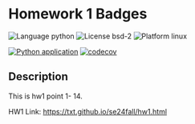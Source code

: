 # Homework 1 Badges

![Language python](https://img.shields.io/badge/Python-3776AB?style=for-the-badge&logo=python&logoColor=white)
![License bsd-2](https://img.shields.io/badge/License-MIT-yellow.svg)
![Platform linux](https://img.shields.io/badge/Linux-FCC624?style=for-the-badge&logo=linux&logoColor=black)

[![Python application](https://github.com/Software-Engineering-2024-Group/Homeworks1/actions/workflows/python-app.yml/badge.svg)](https://github.com/Software-Engineering-2024-Group/Homeworks1/actions/workflows/python-app.yml)
[![codecov](https://codecov.io/github/Software-Engineering-2024-Group/Homeworks1/branch/main/graph/badge.svg?token=UNU21ZEC8U)](https://codecov.io/github/Software-Engineering-2024-Group/Homeworks1)

## Description
This is hw1 point 1- 14.

HW1 Link: https://txt.github.io/se24fall/hw1.html
